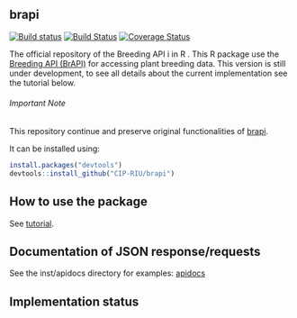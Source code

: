 
<!-- README.md is generated from README.Rmd. Please edit that file -->
brapi
---------------------
[![Build status](https://ci.appveyor.com/api/projects/status/7qsrpldj8g3m3lu3?svg=true)](https://ci.appveyor.com/project/cipriuhq/brapi)
[![Build Status](https://travis-ci.org/CIP-RIU/brapi.svg?branch=master)](https://travis-ci.org/CIP-RIU/brapi)
[![Coverage Status](https://coveralls.io/repos/github/CIP-RIU/brapi/badge.svg)](https://coveralls.io/github/CIP-RIU/brapi)

The official repository of the Breeding API i in R . This R package use the [Breeding API (BrAPI)](http://docs.brapi.apiary.io) for accessing plant breeding data. This version is still under development, to see all details about the current implementation see the tutorial below.


###### Important Note
This repository continue and preserve original functionalities of [brapi](https://github.com/c5sire/brapi).

It can be installed using:

``` r
install.packages("devtools")
devtools::install_github("CIP-RIU/brapi")
```

How to use the package
----------------------

See [tutorial](https://github.com/CIP-RIU/brapi/blob/master/inst/doc/tutorial.Rmd).

Documentation of JSON response/requests
---------------------------------------

See the inst/apidocs directory for examples: [apidocs](https://github.com/CIP-RIU/brapi/blob/master/inst/apidocs/README.md)

Implementation status
---------------------
